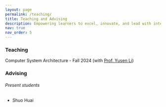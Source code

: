 ```yaml
---
layout: page
permalink: /teaching/
title: Teaching and Advising
description: Empowering learners to excel, innovate, and lead with integrity
nav: true
nav_order: 5
---
```


### Teaching

Computer System Architecture - Fall 2024 (with [Prof. Yusen Li](https://cc.nankai.edu.cn/2021/0323/c13619a548881/page.htm))

### Advising

###### Present students

- Shuo Huai

<!-- For now, this page is assumed to be a static description of your courses. You can convert it to a collection similar to `_projects/` so that you can have a dedicated page for each course. -->

<!-- Organize your courses by years, topics, or universities, however you like! -->

